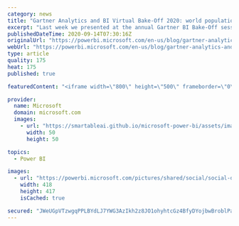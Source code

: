 ```yaml
---
category: news
title: "Gartner Analytics and BI Virtual Bake-Off 2020: world population health analysis with Power BI"
excerpt: "Last week we presented at the annual Gartner BI Bake-Off session which was moved to a virtual setting this year. We are very excited to share our bake-off demos and key findings with everyone."
publishedDateTime: 2020-09-14T07:30:16Z
originalUrl: "https://powerbi.microsoft.com/en-us/blog/gartner-analytics-and-bi-virtual-bake-off-2020-world-population-health-analysis-with-power-bi/"
webUrl: "https://powerbi.microsoft.com/en-us/blog/gartner-analytics-and-bi-virtual-bake-off-2020-world-population-health-analysis-with-power-bi/"
type: article
quality: 175
heat: 175
published: true

featuredContent: "<iframe width=\"800\" height=\"500\" frameborder=\"0\" src=\"https://www.youtube.com/embed/SjqKdzeWXkk\" allow=\"accelerometer; autoplay; encrypted-media; gyroscope; picture-in-picture\" allowfullscreen></iframe>"

provider:
  name: Microsoft
  domain: microsoft.com
  images:
    - url: "https://smartableai.github.io/microsoft-power-bi/assets/images/organizations/microsoft.com-50x50.jpg"
      width: 50
      height: 50

topics:
  - Power BI

images:
  - url: "https://powerbi.microsoft.com/pictures/shared/social/social-default-image.png"
    width: 418
    height: 417
    isCached: true

secured: "JWeUGpVTzwgqPPLBYdLJ7YWG3AzIkh2z8JO1ohyhtcGz4BfyDYojbwBroblPaUZ33JHgrF0A5Qv/Hi3747lBFM5kweZNRsUU52eug01M5+29K4+0eLBUcaF7cSgJD4n6a1jIiy8vo/wG/h0PfJyC4idDF7WMYefJoNa6mK0bO5BV8zmtRwbnGUzz2ZYg/mzIz903kxPeSHOabYxV4zNPINM/y0wUABAF+5+CR1OvndxfgfH9kCqcPN8yR6wZeIxucP2bQKMWfhMNIjwPh8gZxWm9+NB1mvbq056fm+iHHLQfaxnVRmwdWxHThFjHEAPKMEwmEHGyxyCeOiARRm+vSjiRMoiAfRt5Ut+OuDZn12VF29oHtSwqrlTqfkQXXerrdGfX/29KOBaXMrsw+CmC8nR5h2VLnkcPM4Z64kyvOGVdu6a9QLUvNc+kS84rbLtruB2Cys2AB6X/tZ0V7rg8NQ==;GuKNsc6oR5e8wVeBf2sYiQ=="
---
```


